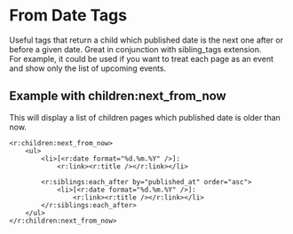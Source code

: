 # From Date Tags

Useful tags that return a child which published date is the next one after or before a given date. 
Great in conjunction with sibling\_tags extension.  
For example, it could be used if you want to treat each page as an event and show only the list of upcoming events.

## Example with children:next\_from\_now

This will display a list of children pages which published date is older than now.

    <r:children:next_from_now>
        <ul>
            <li>[<r:date format="%d.%m.%Y" />]: 
                <r:link><r:title /></r:link></li>
            
            <r:siblings:each_after by="published_at" order="asc">
                <li>[<r:date format="%d.%m.%Y" />]: 
                    <r:link><r:title /></r:link></li>
            </r:siblings:each_after>
        </ul>
    </r:children:next_from_now>